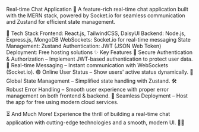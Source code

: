 Real-time Chat Application 🚀
A feature-rich real-time chat application built with the MERN stack, powered by Socket.io for seamless communication and Zustand for efficient state management.

🌟 Tech Stack
Frontend: React.js, TailwindCSS, DaisyUI
Backend: Node.js, Express.js, MongoDB
WebSockets: Socket.io for real-time messaging
State Management: Zustand
Authentication: JWT (JSON Web Token)
Deployment: Free hosting solutions
✨ Key Features
🔐 Secure Authentication & Authorization – Implement JWT-based authentication to protect user data.
💬 Real-time Messaging – Instant communication with WebSockets (Socket.io).
🟢 Online User Status – Show users' active status dynamically.
📌 Global State Management – Simplified state handling with Zustand.
🛠 Robust Error Handling – Smooth user experience with proper error management on both frontend & backend.
🚀 Seamless Deployment – Host the app for free using modern cloud services.

⏳ And Much More!
Experience the thrill of building a real-time chat application with cutting-edge technologies and a smooth, modern UI. 🚀🔥








